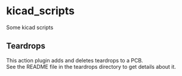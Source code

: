 # kicad_scripts
Some kicad scripts

## Teardrops

This action plugin adds and deletes teardrops to a PCB.<br>
See the README file in the teardrops directory to get details about it.
